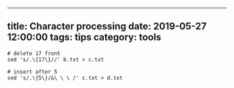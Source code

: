 
---
title: Character processing
date: 2019-05-27 12:00:00
tags: tips
category: tools
---

```
# delete 17 front
sed 's/.\{17\}//' b.txt > c.txt

# insert after 5
sed 's/.\{5\}/&\ \ \ /' c.txt > d.txt
```
